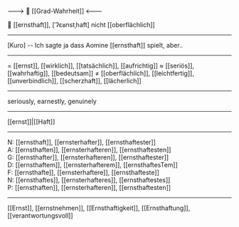 ---> 🧩 [[Grad-Wahrheit]] <---

🧐 [[ernsthaft]], [ˈʔɛʁnstˌhaft]
nicht [[oberflächlich]]



---
[Kuro] -- Ich sagte ja dass Aomine [[ernsthaft]] spielt, aber..

---
= [[ernst]], [[wirklich]], [[tatsächlich]], [[aufrichtig]]
≈ [[seriös]], [[wahrhaftig]], [[bedeutsam]]
≠ [[oberflächlich]], [[leichtfertig]], [[unverbindlich]], [[scherzhaft]], [[lächerlich]]

---
seriously, earnestly, genuinely

---
[[ernst]]|[[Haft]]

---
N: [[ernsthaft]], [[ernsterhafter]], [[ernsthaftester]]  
A: [[ernsthaften]], [[ernsterhafteren]], [[ernsthaftesten]]  
G: [[ernsthafter]], [[ernsterhafteren]], [[ernsthaftester]]  
D: [[ernsthaftem]], [[ernsterhafterem]], [[ernsthaftesTem]]  
F: [[ernsthafte]], [[ernsterhaftere]], [[ernsthafteste]]  
N: [[ernsthaftes]], [[ernsterhafteres]], [[ernsthaftestes]]  
P: [[ernsthaften]], [[ernsterhafteren]], [[ernsthaftesten]]  

---
[[Ernst]], [[ernstnehmen]], [[Ernsthaftigkeit]], [[Ernsthaftung]], [[verantwortungsvoll]]